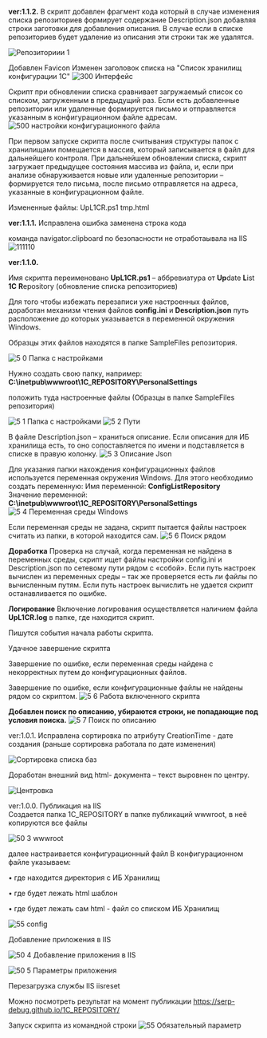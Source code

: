 **ver:1.1.2.**
В скрипт добавлен фрагмент кода который в случае изменения списка репозиториев
формирует содержание Description.json добавляя строки заготовки для добавления описания. 
В случае если в списке репозиториев будет удаление из описания эти строки так же удалятся. 

![Репозиториии 1](https://github.com/user-attachments/assets/e11dc52a-fd8d-48eb-a791-048892296b2e)


Добавлен Favicon
Изменен заголовок списка на "Список хранилищ конфигурации 1С"
![300 Интерфейс](https://github.com/user-attachments/assets/172215d3-ee5d-4e83-80db-8573e1c26297)

Скрипт при обновлении списка сравнивает загружаемый список со списком, 
загруженным в предыдущий раз. Если есть добавленные репозитории или удаленные формируется письмо и отправляется указанным в конфигурационном файле адресам.
![500 настройки конфигурационного файла](https://github.com/user-attachments/assets/0135aa45-602d-440e-907f-50a88e0526ad)

При первом запуске скрипта после считывания структуры папок с хранилищами помещается в массив, который записывается в файл для дальнейшего контроля. 
При дальнейшем обновлении списка, скрипт загружает предыдущее состояния массива из файла, и, если при анализе обнаруживается новые или удаленные 
репозитории – формируется тело письма, после письмо отправляется на адреса, указанные в конфигурационном файле.

Измененные файлы:
UpL1CR.ps1
tmp.html


**ver:1.1.1.**
Исправлена ошибка 
заменена строка кода

команда navigator.clipboard по безопасности не отработаывала на IIS
![111110](https://github.com/user-attachments/assets/a32a091d-df22-466e-be0a-f3c6d5ab8198)



**ver:1.1.0.**

Имя скрипта переименовано **UpL1CR.ps1** – аббревиатура от 
**Up**date **L**ist **1C** **R**epository (обновление списка репозиториев) 

Для того чтобы избежать перезаписи уже настроенных файлов, 
доработан механизм чтения файлов **config.ini** и **Description.json** 
путь расположение до которых указывается в переменной окружения Windows. 

Образцы этих файлов находятся в папке SampleFiles репозитория.   

![5 0 Папка с настройками](https://github.com/user-attachments/assets/ffb4f133-08eb-4b86-9fe6-effed526b3cb)

Нужно создать свою папку, например:  
**C:\inetpub\wwwroot\1C_REPOSITORY\PersonalSettings**

положить туда настроенные файлы (Образцы в папке SampleFiles репозитория)

![5 1 Папка с настройками](https://github.com/user-attachments/assets/3dc552dc-6633-4d36-9291-b60fb5c442a8)
![5 2 Пути](https://github.com/user-attachments/assets/16a14950-7bad-4f15-bb31-506039e543dd)

В файле Description.json – храниться описание. 
Если описания для ИБ хранилища есть, то оно сопоставляется по имени
и подставляется в списке в правую колонку. 
![5 3 Описание Json](https://github.com/user-attachments/assets/c9926efb-98f1-43e8-83d1-8677fba5d03e)

Для указания папки нахождения конфигурационных файлов используется переменная окружения Windows. 
Для этого необходимо создать переменную: 
Имя переменной: 		**ConfigListRepository**  
Значение переменной: 	**C:\inetpub\wwwroot\1C_REPOSITORY\PersonalSettings**
![5 4 Переменная среды Windows](https://github.com/user-attachments/assets/72834842-30b1-4960-a23b-ee830b3d9f66)

Если переменная среды не задана, скрипт пытается файлы настроек считать из папки, в которой находится сам. 
![5 6 Поиск рядом](https://github.com/user-attachments/assets/6cb67466-892b-4318-b32e-9c64d1a89b7e)

**Доработка** 
Проверка на случай, когда переменная не найдена в переменных среды, 
скрипт ищет файлы настройки config.ini и Description.json по сетевому пути рядом с «собой».
Если путь настроек вычислен из переменных среды – так же проверяется есть ли файлы по вычисленным путям. 
Если путь настроек вычислить не удается скрипт останавливается по ошибке. 

**Логирование** 
Включение логирования осуществляется наличием файла **UpL1CR.log** в папке, где находится скрипт.

Пишутся события начала работы скрипта. 

Удачное завершение скрипта 

Завершение по ошибке, если переменная среды найдена с некорректных путем до конфигурационных файлов. 

Завершение по ошибке, если конфигурационные файлы не найдены рядом со скриптом. 
![5 6 Работа включенного скрипта](https://github.com/user-attachments/assets/7c4bd949-9e58-4679-8c22-093babc44fa4)


**Добавлен поиск по описанию, убираются строки, не попадающие под условия поиска.** 
![5 7  Поиск по описанию](https://github.com/user-attachments/assets/c685a117-e092-4caa-aa27-3c5b33ce95eb)


ver:1.0.1.
Исправлена сортировка по атрибуту CreationTime - дате создания 
(раньше сортировка работала по дате изменения)

![Сортировка списка баз](https://github.com/user-attachments/assets/4b786936-88b5-49d3-965a-509fe119ae64)

Доработан внешний вид html- документа – текст выровнен по центру. 

![Центровка](https://github.com/user-attachments/assets/daf3113d-ff78-45cd-a929-b9e95016b20b)

ver:1.0.0.
Публикация на IIS  
Создается папка 1C_REPOSITORY в папке публикаций wwwroot, в неё копируются все файлы 

![50 3 wwwroot](https://github.com/user-attachments/assets/7649551b-f97b-4602-b00d-6940f51b0e12)

далее настраивается конфигурационный файл В конфигурационном файле указываем:

•	где находится директория с ИБ Хранилищ

•	где будет лежать html шаблон

•	где будет лежать сам html - файл со списком ИБ Хранилищ

![55 config](https://github.com/user-attachments/assets/bbcc2170-83a3-43c5-9862-1c6a0a464918)

Добавление приложения в IIS

![50 4 Добавление приложения в IIS](https://github.com/user-attachments/assets/7f0fc0b1-1b00-4cff-bb9c-31d5c35aa59a)

![50 5 Параметры приложения](https://github.com/user-attachments/assets/c991774b-c3bd-42ee-8985-3fa19905ff55)

Перезагрузка службы IIS iisreset

Можно посмотреть результат на момент публикации 
https://serp-debug.github.io/1C_REPOSITORY/

Запуск скрипта из командной строки 
![55 Обязательный параметр](https://github.com/user-attachments/assets/555240f9-36d8-451e-9b7c-aae95cdcd535)


